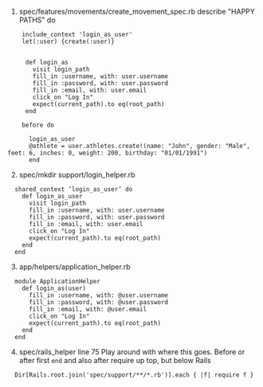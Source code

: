 1. spec/features/movements/create_movement_spec.rb
  describe "HAPPY PATHS" do
  ```
      include_context 'login_as_user'
      let(:user) {create(:user)}
      

       def login_as
         visit login_path
         fill_in :username, with: user.username
         fill_in :password, with: user.password
         fill_in :email, with: user.email
         click_on "Log In"
         expect(current_path).to eq(root_path)
       end

      before do
        
        login_as_user
        @athlete = user.athletes.create!(name: "John", gender: "Male", feet: 6, inches: 0, weight: 200, birthday: "01/01/1991")
        end
```

2. spec/mkdir support/login_helper.rb

  ```
    shared_context ‘login_as_user’ do
      def login_as_user
        visit login_path
        fill_in :username, with: user.username
        fill_in :password, with: user.password
        fill_in :email, with: user.email
        click_on "Log In"
        expect(current_path).to eq(root_path)
      end
    end
  ```
3. app/helpers/application_helper.rb

```
  module ApplicationHelper
    def login_as(user)
      fill_in :username, with: @user.username
      fill_in :password, with: @user.password
      fill_in :email, with: @user.email
      click_on "Log In"
      expect(current_path).to eq(root_path)
    end
  end
  ```

4. spec/rails_helper line 75 
Play around with where this goes. Before or after first `end` and also after require up top, but below Rails
```
  Dir[Rails.root.join('spec/support/**/*.rb')].each { |f| require f }
```